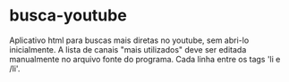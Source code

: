 # busca-youtube
Aplicativo html para buscas mais diretas no youtube, sem abri-lo inicialmente.
A lista de canais "mais utilizados" deve ser editada manualmente no arquivo fonte do programa.
Cada linha entre os tags 'li e /li'.
